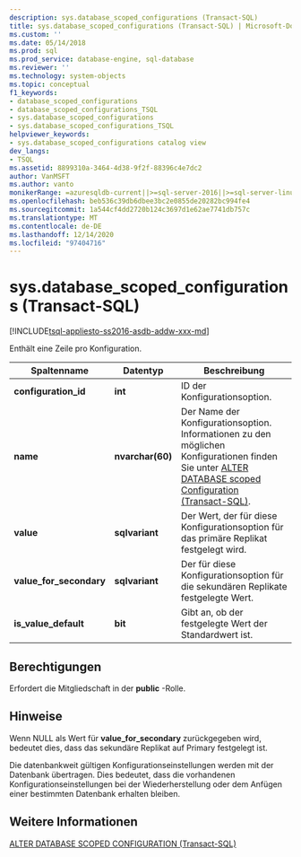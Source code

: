 ```yaml
---
description: sys.database_scoped_configurations (Transact-SQL)
title: sys.database_scoped_configurations (Transact-SQL) | Microsoft-Dokumentation
ms.custom: ''
ms.date: 05/14/2018
ms.prod: sql
ms.prod_service: database-engine, sql-database
ms.reviewer: ''
ms.technology: system-objects
ms.topic: conceptual
f1_keywords:
- database_scoped_configurations
- database_scoped_configurations_TSQL
- sys.database_scoped_configurations
- sys.database_scoped_configurations_TSQL
helpviewer_keywords:
- sys.database_scoped_configurations catalog view
dev_langs:
- TSQL
ms.assetid: 8899310a-3464-4d38-9f2f-88396c4e7dc2
author: VanMSFT
ms.author: vanto
monikerRange: =azuresqldb-current||>=sql-server-2016||>=sql-server-linux-2017||=azuresqldb-mi-current||= azure-sqldw-latest
ms.openlocfilehash: beb536c39db6dbee3bc2e0855de20282bc994fe4
ms.sourcegitcommit: 1a544cf4dd2720b124c3697d1e62ae7741db757c
ms.translationtype: MT
ms.contentlocale: de-DE
ms.lasthandoff: 12/14/2020
ms.locfileid: "97404716"
---
```

# <a name="sysdatabase_scoped_configurations-transact-sql"></a>sys.database_scoped_configurations (Transact-SQL)

[!INCLUDE[tsql-appliesto-ss2016-asdb-addw-xxx-md](../../includes/tsql-appliesto-ss2016-asdb-asdw-xxx-md.md)]

Enthält eine Zeile pro Konfiguration. 

|Spaltenname|Datentyp|Beschreibung|
|-----------------|---------------|-----------------|
|**configuration_id**|**int**|ID der Konfigurationsoption.|
|**name**|**nvarchar(60)**|Der Name der Konfigurationsoption. Informationen zu den möglichen Konfigurationen finden Sie unter [ALTER DATABASE scoped Configuration &#40;Transact-SQL&#41;](../../t-sql/statements/alter-database-scoped-configuration-transact-sql.md).|
|**value**|**sqlvariant**|Der Wert, der für diese Konfigurationsoption für das primäre Replikat festgelegt wird.|
|**value_for_secondary**|**sqlvariant**|Der für diese Konfigurationsoption für die sekundären Replikate festgelegte Wert.|
|**is_value_default**|**bit** |Gibt an, ob der festgelegte Wert der Standardwert ist.|

## <a name="permissions"></a><a name="Permissions"></a> Berechtigungen

Erfordert die Mitgliedschaft in der **public** -Rolle.

## <a name="remarks"></a>Hinweise

Wenn NULL als Wert für **value_for_secondary** zurückgegeben wird, bedeutet dies, dass das sekundäre Replikat auf Primary festgelegt ist.
 
Die datenbankweit gültigen Konfigurationseinstellungen werden mit der Datenbank übertragen. Dies bedeutet, dass die vorhandenen Konfigurationseinstellungen bei der Wiederherstellung oder dem Anfügen einer bestimmten Datenbank erhalten bleiben.

## <a name="see-also"></a>Weitere Informationen

[ALTER DATABASE SCOPED CONFIGURATION (Transact-SQL)](../../t-sql/statements/alter-database-scoped-configuration-transact-sql.md)
